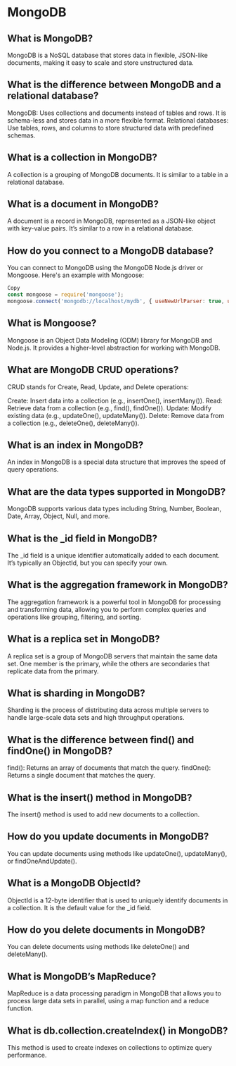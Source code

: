 # MongoDB
## What is MongoDB?

MongoDB is a NoSQL database that stores data in flexible, JSON-like documents, making it easy to scale and store unstructured data.

## What is the difference between MongoDB and a relational database?

MongoDB: Uses collections and documents instead of tables and rows. It is schema-less and stores data in a more flexible format.
Relational databases: Use tables, rows, and columns to store structured data with predefined schemas.
## What is a collection in MongoDB?

A collection is a grouping of MongoDB documents. It is similar to a table in a relational database.

## What is a document in MongoDB?

A document is a record in MongoDB, represented as a JSON-like object with key-value pairs. It’s similar to a row in a relational database.

## How do you connect to a MongoDB database?

You can connect to MongoDB using the MongoDB Node.js driver or Mongoose. Here's an example with Mongoose:

```js
Copy
const mongoose = require('mongoose');
mongoose.connect('mongodb://localhost/mydb', { useNewUrlParser: true, useUnifiedTopology: true });
```
## What is Mongoose?

Mongoose is an Object Data Modeling (ODM) library for MongoDB and Node.js. It provides a higher-level abstraction for working with MongoDB.

## What are MongoDB CRUD operations?

CRUD stands for Create, Read, Update, and Delete operations:

Create: Insert data into a collection (e.g., insertOne(), insertMany()).
Read: Retrieve data from a collection (e.g., find(), findOne()).
Update: Modify existing data (e.g., updateOne(), updateMany()).
Delete: Remove data from a collection (e.g., deleteOne(), deleteMany()).
## What is an index in MongoDB?

An index in MongoDB is a special data structure that improves the speed of query operations.

## What are the data types supported in MongoDB?

MongoDB supports various data types including String, Number, Boolean, Date, Array, Object, Null, and more.

## What is the _id field in MongoDB?

The _id field is a unique identifier automatically added to each document. It’s typically an ObjectId, but you can specify your own.

## What is the aggregation framework in MongoDB?

The aggregation framework is a powerful tool in MongoDB for processing and transforming data, allowing you to perform complex queries and operations like grouping, filtering, and sorting.

## What is a replica set in MongoDB?

A replica set is a group of MongoDB servers that maintain the same data set. One member is the primary, while the others are secondaries that replicate data from the primary.

## What is sharding in MongoDB?

Sharding is the process of distributing data across multiple servers to handle large-scale data sets and high throughput operations.

## What is the difference between find() and findOne() in MongoDB?

find(): Returns an array of documents that match the query.
findOne(): Returns a single document that matches the query.
## What is the insert() method in MongoDB?

The insert() method is used to add new documents to a collection.

## How do you update documents in MongoDB?

You can update documents using methods like updateOne(), updateMany(), or findOneAndUpdate().

## What is a MongoDB ObjectId?

ObjectId is a 12-byte identifier that is used to uniquely identify documents in a collection. It is the default value for the _id field.

## How do you delete documents in MongoDB?

You can delete documents using methods like deleteOne() and deleteMany().

## What is MongoDB’s MapReduce?

MapReduce is a data processing paradigm in MongoDB that allows you to process large data sets in parallel, using a map function and a reduce function.

## What is db.collection.createIndex() in MongoDB?

This method is used to create indexes on collections to optimize query performance.

